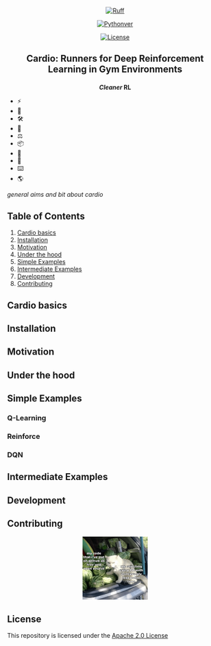 
<div align="center">

[![Ruff](https://img.shields.io/endpoint?url=https://raw.githubusercontent.com/astral-sh/ruff/main/assets/badge/v2.json)](https://github.com/astral-sh/ruff)

[![Pythonver](https://img.shields.io/badge/License-Apache%202.0-orange.svg)](https://www.python.org/doc/versions/)

[![License](https://img.shields.io/badge/python-3.10-blue)](https://github.com/mmcaulif/GymCardio/blob/main/LICENSE.txt)

</div>

<h2 align="center">
    <p>Cardio: Runners for Deep Reinforcement Learning in Gym Environments</p>
</h2>

<div align="center">

**_Cleaner_ RL**

</div>

<!-- Overview -->
- ⚡️
- 🐍
- 🛠️
- 🤝
- ⚖️
- 📦
- 🔧
- 📏
- ⌨️
- 🌎

_general aims and bit about cardio_
<!-- End overview -->

## Table of Contents
1. [Cardio basics](#cardio-basics)
1. [Installation](#installation)
1. [Motivation](#motivation)
1. [Under the hood](#under-the-hood)
1. [Simple Examples](#simple-examples)
1. [Intermediate Examples](#intermediate-examples)
1. [Development](#development)
1. [Contributing](#contributing)

## Cardio basics

## Installation

## Motivation

## Under the hood

## Simple Examples

### Q-Learning

### Reinforce

### DQN

## Intermediate Examples

## Development

## Contributing
<!-- You'll need to change the relative path once making this the actual readme -->
<p align="center">
    <a href="images/cat_pr_image.jpg">
        <img src="images/cat_pr_image.jpg" alt="Cat pull request image" width="30%"/>
    </a>
</p>

## License
This repository is licensed under the [Apache 2.0 License](https://github.com/mmcaulif/GymCardio/blob/main/LICENSE.txt)

